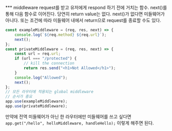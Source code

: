 *** middleware
request를 받고 유저에게 respond 하기 전에
거치는 함수. next()를 통해 다음 함수로 이어진다. 
당연히 return value는 없다. 
next()가 없다면 미들웨어가 아니다. 또는 조건에 따라 미들웨어 내에서 return으로 request를 종료할 수도 있다. 

```javascript
const exampleMiddleware = (req, res, next) => {
	console.log(`${req.method} ${req.url}`);
	next();
};
const privateMiddleware = (req, res, next) => {
	const url = req.url;
	if (url === "/protected") {
		// kill the connection
		return res.send("<h1>Not Allowed</h1>");
	}
	console.log("Allowed");
	next();
};
// 모든 라우터에 적용되는 global middleware
// 순서가 중요
app.use(exampleMiddleware);
app.use(privateMiddleware);

```
만약에 전역 미들웨어가 아닌 한 라우터에만 미들웨어를 쓰고 싶다면
`app.get("/hello", helloMiddleware, handleHello);`
이렇게 해주면 된다. 